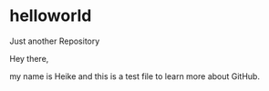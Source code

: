# helloworld
Just another Repository

Hey there, 

my name is Heike and this is a test file to learn more about GitHub.
